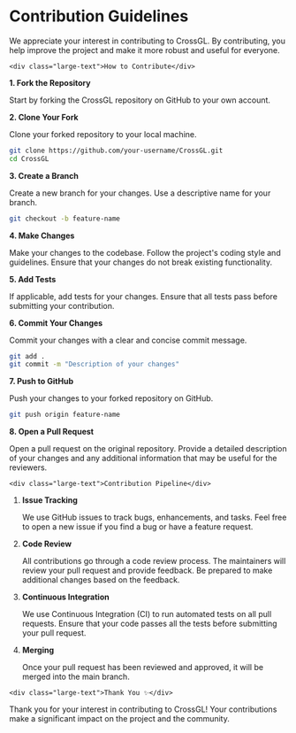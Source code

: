 # Contribution Guidelines

We appreciate your interest in contributing to CrossGL. By contributing,
you help improve the project and make it more robust and useful for
everyone.

```{=html}
<div class="large-text">How to Contribute</div>
```
**1. Fork the Repository**

Start by forking the CrossGL repository on GitHub to your own account.

**2. Clone Your Fork**

Clone your forked repository to your local machine.

``` bash
git clone https://github.com/your-username/CrossGL.git
cd CrossGL
```

**3. Create a Branch**

Create a new branch for your changes. Use a descriptive name for your
branch.

``` bash
git checkout -b feature-name
```

**4. Make Changes**

Make your changes to the codebase. Follow the project\'s coding style
and guidelines. Ensure that your changes do not break existing
functionality.

**5. Add Tests**

If applicable, add tests for your changes. Ensure that all tests pass
before submitting your contribution.

**6. Commit Your Changes**

Commit your changes with a clear and concise commit message.

``` bash
git add .
git commit -m "Description of your changes"
```

**7. Push to GitHub**

Push your changes to your forked repository on GitHub.

``` bash
git push origin feature-name
```

**8. Open a Pull Request**

Open a pull request on the original repository. Provide a detailed
description of your changes and any additional information that may be
useful for the reviewers.

```{=html}
<div class="large-text">Contribution Pipeline</div>
```
1.  **Issue Tracking**

    We use GitHub issues to track bugs, enhancements, and tasks. Feel
    free to open a new issue if you find a bug or have a feature
    request.

2.  **Code Review**

    All contributions go through a code review process. The maintainers
    will review your pull request and provide feedback. Be prepared to
    make additional changes based on the feedback.

3.  **Continuous Integration**

    We use Continuous Integration (CI) to run automated tests on all
    pull requests. Ensure that your code passes all the tests before
    submitting your pull request.

4.  **Merging**

    Once your pull request has been reviewed and approved, it will be
    merged into the main branch.

```{=html}
<div class="large-text">Thank You ✨</div>
```
Thank you for your interest in contributing to CrossGL! Your
contributions make a significant impact on the project and the
community.
